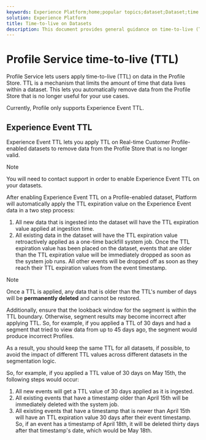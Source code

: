 ```yaml
---
keywords: Experience Platform;home;popular topics;dataset;Dataset;time to live;ttl;time-to-live;
solution: Experience Platform
title: Time-to-live on Datasets
description: This document provides general guidance on time-to-live (TTL) for datasets in the Profile store for Adobe Experience Platform.
---
```


# Profile Service time-to-live (TTL)

Profile Service lets users apply time-to-live (TTL) on data in the Profile Store. TTL is a mechanism that limits the amount of time that data lives within a dataset. This lets you automatically remove data from the Profile Store that is no longer useful for your use cases.

Currently, Profile only supports Experience Event TTL.

## Experience Event TTL

Experience Event TTL lets you apply TTL on Real-time Customer Profile-enabled datasets to remove data from the Profile Store that is no longer valid.

>[!NOTE]
>
> You will need to contact support in order to enable Experience Event TTL on your datasets.

After enabling Experience Event TTL on a Profile-enabled dataset, Platform will automatically apply the TTL expiration value on the Experience Event data in a two step process:

1. All new data that is ingested into the dataset will have the TTL expiration value applied at ingestion time.
2. All existing data in the dataset will have the TTL expiration value retroactively applied as a one-time backfill system job. Once the TTL expiration value has been placed on the dataset, events that are older than the TTL expiration value will be immediately dropped as soon as the system job runs. All other events will be dropped off as soon as they reach their TTL expiration values from the event timestamp.

>[!NOTE]
>
> Once a TTL is applied, any data that is older than the TTL's number of days will be **permanently deleted** and cannot be restored. 
> 
> Additionally, ensure that the lookback window for the segment is within the TTL boundary. Otherwise, segment results may become incorrect after applying TTL. So, for example, if you applied a TTL of 30 days and had a segment that tried to view data from up to 45 days ago, the segment would produce incorrect Profiles.
> 
> As a result, you should keep the same TTL for all datasets, if possible, to avoid the impact of different TTL values across different datasets in the segmentation logic.

So, for example, if you applied a TTL value of 30 days on May 15th, the following steps would occur:

1. All new events will get a TTL value of 30 days applied as it is ingested.
2. All existing events that have a timestamp older than April 15th will be immediately deleted with the system job.
3. All existing events that have a timestamp that is newer than April 15th will have an TTL expiration value 30 days after their event timestamp. So, if an event has a timestamp of April 18th, it will be deleted thirty days after that timestamp's date, which would be May 18th.

